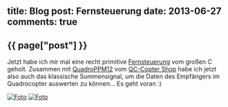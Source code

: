title: Blog
post: Fernsteuerung
date: 2013-06-27
comments: true
---

## {{ page["post"] }}
<!--%
from datetime import datetime
date = datetime.strptime(page["date"], "%Y-%m-%d").strftime("%B %d, %Y")
print "*Posted at %s.*" % date
%-->

Jetzt habe ich mir mal eine recht primitive [Fernsteuerung][conrad] vom großen C geholt. Zusammen mit [QuadroPPM12][anleitung] vom [QC-Copter Shop][shop] habe ich jetzt also auch das klassische Summensignal, um die Daten des Empfängers im Quadrocopter auswerten zu können... Es geht voran :)

[![Foto][small]][big]
[![Foto][small2]][big2]

 [small]: img/transmitter_small.jpg
 [big]: img/transmitter.jpg
 [small2]: img/receiver_small.jpg
 [big2]: img/receiver.jpg
 [anleitung]: http://www.qc-copter.de/wiki/index.php?title=Bedienung_Quadroppm12
 [shop]: http://qc-copter.de/shop/index.php?a=10
 [conrad]: http://www.conrad.de/ce/de/product/206501/